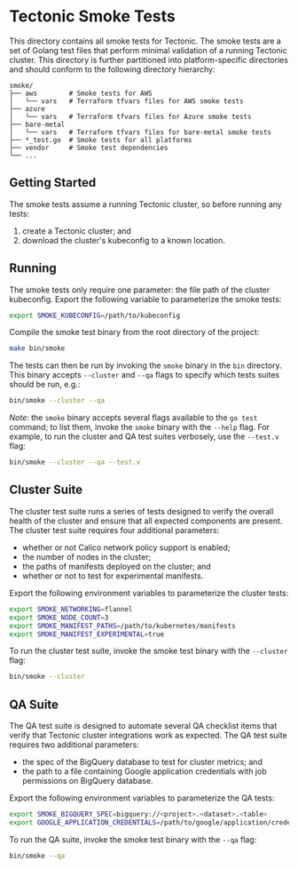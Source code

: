 # Tectonic Smoke Tests

This directory contains all smoke tests for Tectonic.
The smoke tests are a set of Golang test files that perform minimal validation of a running Tectonic cluster.
This directory is further partitioned into platform-specific directories and should conform to the following directory hierarchy:

```
smoke/
├── aws        # Smoke tests for AWS
│   └── vars   # Terraform tfvars files for AWS smoke tests
├── azure
│   └── vars   # Terraform tfvars files for Azure smoke tests
├── bare-metal
│   └── vars   # Terraform tfvars files for bare-metal smoke tests
├── *_test.go  # Smoke tests for all platforms
├── vendor     # Smoke test dependencies
└── ...
```

## Getting Started

The smoke tests assume a running Tectonic cluster, so before running any tests:
1. create a Tectonic cluster; and
2. download the cluster's kubeconfig to a known location.

## Running

The smoke tests only require one parameter: the file path of the cluster kubeconfig.
Export the following variable to parameterize the smoke tests:

```sh
export SMOKE_KUBECONFIG=/path/to/kubeconfig
```

Compile the smoke test binary from the root directory of the project:

```sh
make bin/smoke
```

The tests can then be run by invoking the `smoke` binary in the `bin` directory.
This binary accepts `--cluster` and `--qa` flags to specify which tests suites should be run, e.g.:

```sh
bin/smoke --cluster --qa
```

*Note*: the `smoke` binary accepts several flags available to the `go test` command; to list them, invoke the `smoke` binary with the `--help` flag.
For example, to run the cluster and QA test suites verbosely, use the `--test.v` flag:

```sh
bin/smoke --cluster --qa --test.v
```

## Cluster Suite

The cluster test suite runs a series of tests designed to verify the overall health of the cluster and ensure that all expected components are present.
The cluster test suite requires four additional parameters:

* whether or not Calico network policy support is enabled;
* the number of nodes in the cluster;
* the paths of manifests deployed on the cluster; and
* whether or not to test for experimental manifests.

Export the following environment variables to parameterize the cluster tests:

```sh
export SMOKE_NETWORKING=flannel
export SMOKE_NODE_COUNT=3
export SMOKE_MANIFEST_PATHS=/path/to/kubernetes/manifests
export SMOKE_MANIFEST_EXPERIMENTAL=true
```

To run the cluster test suite, invoke the smoke test binary with the `--cluster` flag:
```sh
bin/smoke --cluster
```

## QA Suite

The QA test suite is designed to automate several QA checklist items that verify that Tectonic cluster integrations work as expected.
The QA test suite requires two additional parameters:

* the spec of the BigQuery database to test for cluster metrics; and
* the path to a file containing Google application credentials with job permissions on BigQuery database.

Export the following environment variables to parameterize the QA tests:

```sh
export SMOKE_BIGQUERY_SPEC=bigquery://<project>.<dataset>.<table>
export GOOGLE_APPLICATION_CREDENTIALS=/path/to/google/application/credentials
```

To run the QA suite, invoke the smoke test binary with the `--qa` flag:
```sh
bin/smoke --qa
```
